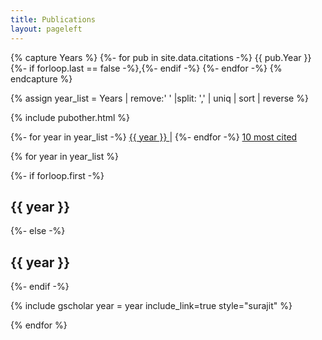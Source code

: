 ```yaml
---
title: Publications  
layout: pageleft
---
```


{% capture Years %}
  {%- for pub in site.data.citations -%}
    {{ pub.Year }}
        {%- if forloop.last == false -%},{%- endif -%}
  {%- endfor -%}
{% endcapture %}




{% assign year_list = Years | remove:' ' |split: ',' | uniq | sort | reverse %}


{% include pubother.html %}

<!--Links to other years -->
{%- for year in year_list  -%}
<a  href="#{{ year }}"> {{ year  }} </a> | 
{%- endfor -%}
<a  href="./publication_cited" > 10 most cited </a>
<!--Other citations -->






{% for year in year_list  %}
<div class="grant">

{%- if forloop.first -%}
<h2 id="{{ year }}"> {{ year }} </h2>
{%- else -%}	
<h2 id="{{ year }}"> {{ year }} <a href="#" style="float: right;">  <i class="fas fa-arrow-up"> </i>
 </a> </h2>  

{%- endif -%}


</div>
 {% include gscholar year = year  include_link=true style="surajit"  %}

{% endfor %}
